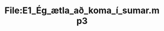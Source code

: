 ---
title: File:E1_Ég_ætla_að_koma_í_sumar.mp3
recording of: Ég ætla að koma í sumar.
reading speed: slow
speaker: E
license: CC0
---